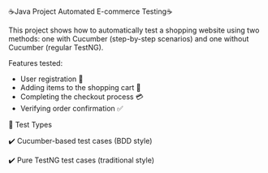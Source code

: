 ☕Java Project Automated E-commerce Testing☕

This project shows how to automatically test a shopping website using two methods: one with Cucumber (step-by-step scenarios) and one without Cucumber (regular TestNG).

Features tested:  
- User registration 🤵
- Adding items to the shopping cart 🛒
- Completing the checkout process 💳
- Verifying order confirmation ✅

📄 Test Types

✔️ Cucumber-based test cases (BDD style)

✔️ Pure TestNG test cases (traditional style)


